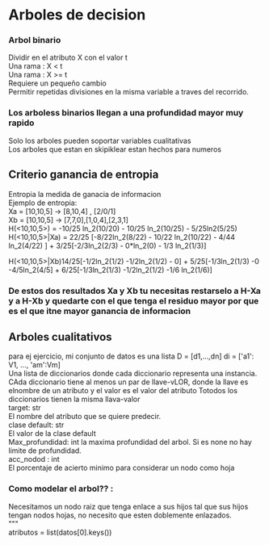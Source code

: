 # Arboles de decision
### Arbol binario
  Dividir en el atributo X con el valor t  
    Una rama : X < t  
    Una rama : X >= t  
  Requiere un pequeño cambio  
    Permitir repetidas divisiones en la misma variable a traves del recorrido.  
### Los arboless binarios llegan a una profundidad mayor muy rapido  
Solo los arboles pueden soportar variables cualitativas  
Los arboles que estan en skipiklear estan hechos para numeros  

## Criterio ganancia de entropia  
Entropia la medida de ganacia de informacion  
Ejemplo de entropia:  
  Xa = [10,10,5] -> [8,10,4] , [2/0/1]  
  Xb = [10,10,5] -> [7,7,0],[1,0,4],[2,3,1]  
  H(<10,10,5>) = -10/25 ln_2(10/20) - 10/25 ln_2(10/25) - 5/25ln2(5/25)  
  H(<10,10,5>|Xa) = 22/25 [-8/22ln_2(8/22) - 10/22 ln_2(10/22) - 4/44 ln_2(4/22) ] + 3/25[-2/3ln_2(2/3) - 0*ln_2(0) - 1/3 ln_2(1/3)]  

  H(<10,10,5>|Xb)14/25[-1/2ln_2(1/2) -1/2ln_2(1/2) - 0] + 5/25[-1/3ln_2(1/3) -0 -4/5ln_2(4/5] + 6/25[-1/3ln_2(1/3) -1/2ln_2(1/2) -1/6 ln_2(1/6)]
### De estos dos resultados Xa y Xb tu necesitas restarselo a H-Xa y a H-Xb y quedarte con el que tenga el residuo mayor por que es el que itne mayor ganancia de informacion

## Arboles cualitativos
para ej ejercicio, mi conjunto de datos es una lista D = [d1,...,dn]  di = ['a1': V1, ..., 'am':Vm]  
Una lista de diccionarios donde cada diccionario representa una instancia.  
CAda diccionario tiene al menos un par de llave-vLOR, donde la llave es elnombre de un atributo y el valor es el valor del atributo
Totodos los diccionarios tienen la misma llava-valor  
target: str  
  El nombre del atributo que se quiere predecir.  
clase default: str  
  El valor de la clase default  
Max_profundidad: int
  la maxima profundidad del arbol. Si es none no hay limite de profundidad.  
acc_nodod : int  
  El porcentaje de acierto minimo para considerar un nodo como hoja  
### Como modelar el arbol?? :

Necesitamos un nodo raiz que tenga enlace a sus hijos tal que sus hijos tengan nodos hojas, no necesito que esten doblemente enlazados.  
"""  
   atributos = list(datos[0].keys())
